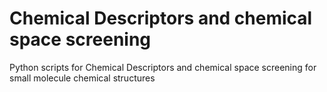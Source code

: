 # Chemical Descriptors and chemical space screening 
Python scripts for Chemical Descriptors and chemical space screening for small molecule chemical structures 
